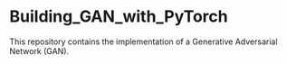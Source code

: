 # Building_GAN_with_PyTorch
This repository contains the implementation of a Generative Adversarial Network (GAN).
